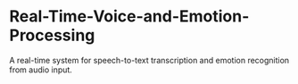 # Real-Time-Voice-and-Emotion-Processing
A real-time system for speech-to-text transcription and emotion recognition from audio input.
